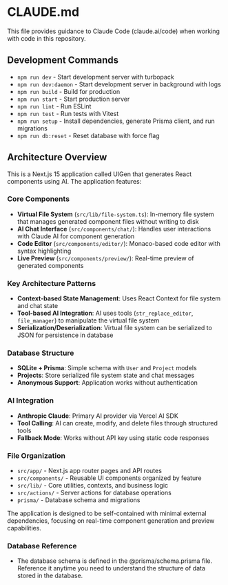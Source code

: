 # CLAUDE.md

This file provides guidance to Claude Code (claude.ai/code) when working with code in this repository.

## Development Commands

- `npm run dev` - Start development server with turbopack
- `npm run dev:daemon` - Start development server in background with logs
- `npm run build` - Build for production
- `npm run start` - Start production server
- `npm run lint` - Run ESLint
- `npm run test` - Run tests with Vitest
- `npm run setup` - Install dependencies, generate Prisma client, and run migrations
- `npm run db:reset` - Reset database with force flag

## Architecture Overview

This is a Next.js 15 application called UIGen that generates React components using AI. The application features:

### Core Components
- **Virtual File System** (`src/lib/file-system.ts`): In-memory file system that manages generated component files without writing to disk
- **AI Chat Interface** (`src/components/chat/`): Handles user interactions with Claude AI for component generation
- **Code Editor** (`src/components/editor/`): Monaco-based code editor with syntax highlighting
- **Live Preview** (`src/components/preview/`): Real-time preview of generated components

### Key Architecture Patterns
- **Context-based State Management**: Uses React Context for file system and chat state
- **Tool-based AI Integration**: AI uses tools (`str_replace_editor`, `file_manager`) to manipulate the virtual file system
- **Serialization/Deserialization**: Virtual file system can be serialized to JSON for persistence in database

### Database Structure
- **SQLite + Prisma**: Simple schema with `User` and `Project` models
- **Projects**: Store serialized file system state and chat messages
- **Anonymous Support**: Application works without authentication

### AI Integration
- **Anthropic Claude**: Primary AI provider via Vercel AI SDK
- **Tool Calling**: AI can create, modify, and delete files through structured tools
- **Fallback Mode**: Works without API key using static code responses

### File Organization
- `src/app/` - Next.js app router pages and API routes
- `src/components/` - Reusable UI components organized by feature
- `src/lib/` - Core utilities, contexts, and business logic
- `src/actions/` - Server actions for database operations
- `prisma/` - Database schema and migrations

The application is designed to be self-contained with minimal external dependencies, focusing on real-time component generation and preview capabilities.

### Database Reference
- The database schema is defined in the @prisma/schema.prisma file. Reference it anytime you need to understand the structure of data stored in the database.